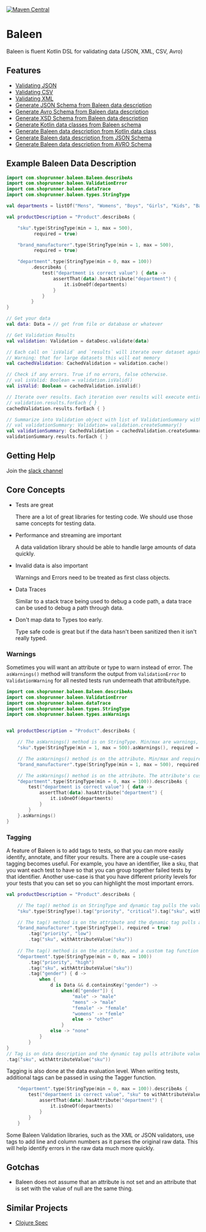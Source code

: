 [![Maven Central](https://img.shields.io/maven-central/v/com.shoprunner/baleen.svg?label=Maven%20Central)](https://search.maven.org/search?q=g:%22com.shoprunner%22%20AND%20%22baleen%22)

# Baleen

Baleen is fluent Kotlin DSL for validating data (JSON, XML, CSV, Avro)

## Features

- [Validating JSON](./baleen-json-jackson)
- [Validating CSV](./baleen-csv)
- [Validating XML](./baleen-xml)
- [Generate JSON Schema from Baleen data description](./baleen-jsonschema-generator)
- [Generate Avro Schema from Baleen data description](./baleen-avro-generator)
- [Generate XSD Schema from Baleen data description](./baleen-xsd-generator)
- [Generate Kotlin data classes from Baleen schema](./baleen-poet)
- [Generate Baleen data description from Kotlin data class](./baleen-kotlin)
- [Generate Baleen data description from JSON Schema](./jsonschema-baleen-generator)
- [Generate Baleen data description from AVRO Schema](./baleen-avro-generator)

## Example Baleen Data Description

```kotlin
import com.shoprunner.baleen.Baleen.describeAs
import com.shoprunner.baleen.ValidationError
import com.shoprunner.baleen.dataTrace
import com.shoprunner.baleen.types.StringType

val departments = listOf("Mens", "Womens", "Boys", "Girls", "Kids", "Baby & Toddler")

val productDescription = "Product".describeAs {

    "sku".type(StringType(min = 1, max = 500),
          required = true)

    "brand_manufacturer".type(StringType(min = 1, max = 500),
          required = true)

    "department".type(StringType(min = 0, max = 100))
         .describeAs {
             test("department is correct value") { data ->
                 assertThat(data).hasAttribute("department") {
                     it.isOneOf(departments)
                 }
             }
         }
}

// Get your data
val data: Data = // get from file or database or whatever 

// Get Validation Results
val validation: Validation = dataDesc.validate(data)

// Each call on `isValid` and `results` will iterate over dataset again. 
// Warning: that for large datasets this will eat memory
val cachedValidation: CachedValidation = validation.cache()

// Check if any errors. True if no errors, false otherwise. 
// val isValid: Boolean = validation.isValid()
val isValid: Boolean = cachedValidation.isValid() 

// Iterate over results. Each iteration over results will execute entire flow again.
// validation.results.forEach { }
cachedValidation.results.forEach { }

// Summarize into Validation object with list of ValidationSummary with examples of errors included    
// val validationSummary: Validation= validation.createSummary()
val validationSummary: CachedValidation = cachedValidation.createSummary()
validationSummary.results.forEach { }

```

## Getting Help

Join the [slack channel](https://join.slack.com/t/baleen-validation/signup)

## Core Concepts

- Tests are great

  There are a lot of great libraries for testing code.  We should use those same concepts for testing 
  data.

- Performance and streaming are important

  A data validation library should be able to handle large amounts of data quickly.

- Invalid data is also important

  Warnings and Errors need to be treated as first class objects.

- Data Traces
  
  Similar to a stack trace being used to debug a code path, a data trace can be used to debug a 
  path through data. 

- Don't map data to Types too early.

  Type safe code is great but if the data hasn't been sanitized then it isn't really typed.  

### Warnings

Sometimes you will want an attribute or type to warn instead of error. The `asWarnings()` method will transform the output
from `ValidationError` to `ValidationWarning` for all nested tests run underneath that attribute/type.

```kotlin
import com.shoprunner.baleen.Baleen.describeAs
import com.shoprunner.baleen.ValidationError
import com.shoprunner.baleen.dataTrace
import com.shoprunner.baleen.types.StringType
import com.shoprunner.baleen.types.asWarnings


val productDescription = "Product".describeAs {

    // The asWarnings() method is on StringType. Min/max are warnings, but required is still an error.
    "sku".type(StringType(min = 1, max = 500).asWarnings(), required = true) 

    // The asWarnings() method is on the attribute. Min/max and required are all warnings.
    "brand_manufacturer".type(StringType(min = 1, max = 500), required = true).asWarnings()

    // The asWarnings() method is on the attribute. The attribute's custom test will also be turned into a warning.
    "department".type(StringType(min = 0, max = 100)).describeAs {
        test("department is correct value") { data ->
            assertThat(data).hasAttribute("department") {
                it.isOneOf(departments)
            }
        }
    }.asWarnings()
}
```

### Tagging

A feature of Baleen is to add tags to tests, so that you can more easily identify, annotate, and filter your results.
There are a couple use-cases tagging becomes useful. For example, you have an identifier, like a sku, that you want each
test to have so that you can group together failed tests by that identifier. Another use-case is that you have different
priority levels for your tests that you can set so you can highlight the most important errors.

```kotlin
val productDescription = "Product".describeAs {

    // The tag() method is on StringType and dynamic tag pulls the value.
    "sku".type(StringType().tag("priority", "critical").tag("sku", withValue()))

    // The tag() method is on the attribute and the dynamic tag pulls an attribute value from sku.
    "brand_manufacturer".type(StringType(), required = true)
        .tag("priority", "low")
        .tag("sku", withAttributeValue("sku"))
 
    // The tag() method is on the attribute, and a custom tag function is used that returns a String
    "department".type(StringType(min = 0, max = 100))
        .tag("priority", "high")
        .tag("sku", withAttributeValue("sku"))
        .tag("gender") { d ->
            when {
                d is Data && d.containsKey("gender") -> 
                    when(d["gender"]) {
                        "male" -> "male"
                        "mens" -> "male"
                        "female" -> "female"
                        "womens" -> "femle"
                        else -> "other"
                    }
                else -> "none"
            }
        }
}
// Tag is on data description and the dynamic tag pulls attribute value from sku field  from the data
.tag("sku", withAttributeValue("sku"))
``` 

Tagging is also done at the data evaluation level.  When writing tests, additional tags can be passed in using the Tagger function.
```kotlin
    "department".type(StringType(min = 0, max = 100)).describeAs {
        test("department is correct value", "sku" to withAttributeValue("sku")) { data ->
            assertThat(data).hasAttribute("department") {
                it.isOneOf(departments)
            }
        }
    }
```

Some Baleen Validation libraries, such as the XML or JSON validators, use tags to add line and column numbers as it 
parses the original raw data. This will help identify errors in the raw data much more quickly.    

## Gotchas

- Baleen does not assume that an attribute is not set and an attribute that is set with the value of null are the same thing.

## Similar Projects

- [Clojure Spec](https://clojure.org/guides/spec)
